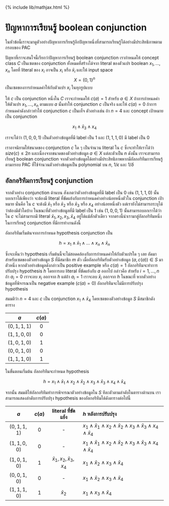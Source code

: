 {% include lib/mathjax.html %}
# ปัญหาการเรียนรู้ boolean conjunction

ในหัวข้อนี้เราจะมาดูตัวอย่างปัญหาการเรียนรู้อีกปัญหาหนึ่งที่สามารถเรียนรู้ได้อย่างมีประสิทธิภาพตามกรอบของ PAC

ปัญหาที่เราจะสนใจนี้เรียกว่าปัญหาการเรียนรู้ boolean conjunction เรากำหนดให้ concept class $C$
เป็นเซตของ conjunction ทั้งหมดที่สร้างได้จาก literal ของตัวแปร boolean $x_1,\dots,x_n$
โดยที่ literal ของ $x_i$ อาจเป็น $x_i$ หรือ $\bar{x}_i$ และให้ input space $$X=\{0,1\}^n$$
เป็นเซตของการกำหนดค่าให้กับตัวแปร $x_i$ ในทุกรูปแบบ

ให้ $c$ เป็น conjunction หนึ่งใน $C$ เราจะกำหนดให้ $c(a)=1$ สำหรับ $a\in X$ ถ้าการกำหนดค่าให้ตัวแปร $x_1,\dots,x_n$ ตามแบบ $a$
นั้นทำให้ conjunction $c$ เป็นจริง และให้ $c(a)=0$ ถ้าการกำหนดค่าดังกล่าวทำให้ conjunction $c$ เป็นเท็จ
ตัวอย่างเช่น ถ้า $n=4$ และ concept เป้าหมายเป็น conjunction

$$
x_1\land\bar{x}_3\land x_4
$$

เราจะได้ว่า $(1,0,0,1)$ เป็นตัวอย่างข้อมูลที่มี label เป็น 1 และ $(1,1,1,0)$ มี label เป็น 0

เราอาจนิยามให้ขนาดของ conjunction $c$ ใด ๆ เป็นจำนวน literal ใน $c$ ซึ่งจะทำให้เราได้ว่า $size(c)\leq 2n$
และเนื่องจากขนาดของตัวอย่างข้อมูล $a\in X$ แต่ละตัวเป็น $n$ ดังนั้น เราจะสามารถเรียนรู้ boolean conjunction
จากตัวอย่างข้อมูลได้อย่างมีประสิทธิภาพหากมีอัลกอริทึมการเรียนรู้ตามกรอบ PAC ที่ใช้จำนวนตัวอย่างข้อมูลเป็น polynomial บน
$n$, $1/\epsilon$ และ $1/\delta$

## อัลกอริทึมการเรียนรู้ conjunction

จากตัวอย่าง conjunction ด้านบน สังเกตว่าตัวอย่างข้อมูลที่มี label เป็น 0 เช่น $(1,1,1,0)$ นั้นบอกเราได้เพียงว่า จะต้องมี literal ที่ขัดแย้งกับการกำหนดค่าอย่างน้อยหนึ่งตัวใน conjunction เป้าหมาย นั่นคือ ใน $c$ จะต้งมี $\bar{x}_1$
หรือ $\bar{x}_2$ หรือ $\bar{x}_3$ หรือ $x_4$ อย่างน้อยหนึ่งตัว แต่เรายังไม่สามารถระบุได้ว่าต้องมีตัวใดบ้าง
ในขณะที่ตัวอย่างข้อมูลที่มี label เป็น 1 เช่น $(1,0,0,1)$ นั้นสามารถบอกเราได้ว่าใน $c$ จะไม่สามารถมี literal
$\bar{x}_1,x_2,x_3,\bar{x}_4$ อยู่ได้แม้สักตัวเดียว จากตรงนี้นำเรามาสู่อัลกอริทึมหนึ่งในการเรียนรู้ conjunction ที่มีการทำงานดังนี้

อัลกอริทึมเริ่มต้นจากการกำหนด hypothesis conjunction เป็น

$$
h=x_1\land \bar{x}_1\land\dots\land x_n\land\bar{x}_n
$$

ซึ่งจะเห็นว่า hypothesis เริ่มต้นนี้จะไม่สอดคล้องกับการกำหนดค่าให้กับตัวแปรใด ๆ เลย ถัดมา สำหรับเซตของตัวอย่างข้อมูล
$S$ ที่มีสมาชิก $m$ ตัว เมื่ออัลกอริทึมรับตัวอย่างข้อมูล $(a,c(a))\in S$ มาตัวหนึ่ง
หากตัวอย่างข้อมูลดังกล่าวเป็น positive example หรือ $c(a)=1$ อัลกอริทึมจะทำการปรับปรุง hypothesis $h$
โดยการลบ literal ที่ขัดแย้งกับ $a$ ออกไป กล่าวคือ สำหรับ $i=1,\dots,n$ ถ้า $a_i=0$ เราจะลบ $x_i$ ออกจาก $h$
แต่ถ้า $a_i=1$ เราจะลบ $\bar{x}_i$ ออกจาก $h$ ในขณะที่ หากตัวอย่างข้อมูลที่พิจารณาเป็น negative example ($c(a)=0$)
อัลกอริทึมจะไม่มีการปรับปรุง hypothesis

สมมติว่า $n=4$ และ $c$ เป็น conjunction $x_1\land\bar{x}_4$ โดยเซตของตัวอย่างข้อมูล $S$ มีสมาชิกดังตาราง

|     $a$     | $c(a)$ |
|:-----------:|:------:|
| $(0,1,1,1)$ |    0   |
| $(1,1,0,0)$ |    0   |
| $(1,0,1,0)$ |    1   |
| $(0,0,1,0)$ |    0   |
| $(1,1,1,0)$ |    1   |

ในขั้นตอนเริ่มต้น อัลกอริทึมจะกำหนด hypothesis

$$
h=x_1\land\bar{x}_1\land x_2\land\bar{x}_2 \land x_3\land\bar{x}_3 \land x_4\land\bar{x}_4
$$

จากนั้น สมมติให้อัลกอริทึมทำการพิจารณาตัวอย่างข้อมูลใน $S$ ทีละตัวตามลำดับในตารางด้านบน
เราสามารถแสดงลำดับการปรับปรุง hypothesis ของอัลกอริทึมได้ดังตารางต่อไปนี้

|     $a$     | $c(a)$ | literal ที่ขัดแย้ง | $h$ หลังการปรับปรุง |
|:-----------:|:------:|:--------------:|:-----------------|
| $(0,1,1,1)$ |    0   |        -       |$x_1\land\bar{x}_1\land x_2\land\bar{x}_2 \land x_3\land\bar{x}_3 \land x_4\land\bar{x}_4$|
| $(1,1,0,0)$ |    0   |        -       |$x_1\land\bar{x}_1\land x_2\land\bar{x}_2 \land x_3\land\bar{x}_3 \land x_4\land\bar{x}_4$|
| $(1,0,1,0)$ |    1   |$\bar{x}_1,x_2,\bar{x}_3,x_4$|$x_1\land \bar{x}_2\land x_3\land\bar{x}_4$|
| $(0,0,1,0)$ |    0   |        -       |$x_1\land \bar{x}_2\land x_3\land\bar{x}_4$|
| $(1,1,1,0)$ |    1   |       $\bar{x}_2$|$x_1\land x_3\land \bar{x}_4$|
